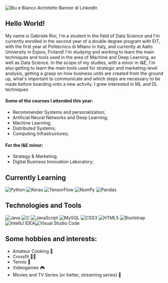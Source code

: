 ![Blu e Bianco Architetto Banner di LinkedIn](https://user-images.githubusercontent.com/79969755/155976390-437a5faf-d43b-4648-a765-89886c6ce0fb.png)

## Hello World! 
My name is Gabriele Rivi, I'm a student in the field of Data Science and I'm currently enrolled in the second year of a double degree program with EIT, with the first year at Politecnico di Milano in Italy, and currently at Aalto University in Espoo, Finland!
I'm studying and working to learn the main techniques and tools used in the area of Machine and Deep Learning, as well as Data Science. 
In the scope of my studies, with a minor in I&E, I'm also getting to learn the main tools used for strategic and marketing-level analysis, getting a grasp on how business units are created from the ground up, what's important to communicate and which steps are necessary to be made before boarding onto a new activity.
I grew interested in ML and DL techniques

#### Some of the courses I attended this year:
  - Recommender Systems and personalization;
  - Artificial Neural Networks and Deep Learning;
  - Machine Learning;
  - Distributed Systems;
  - Computing Infrastructures;
#### For the I&E minor:
  - Strategy & Marketing;
  - Digital Business Innovation Laboratory; 

## Currently Learning
![Python](https://img.shields.io/badge/Python-3670A0?style=flat&logo=python&logoColor=ffdd54)
![Keras](https://img.shields.io/badge/Keras-%23D00000.svg?style=flat&logo=Keras&logoColor=white)
![TensorFlow](https://img.shields.io/badge/TensorFlow-%23FF6F00.svg?style=flat&logo=TensorFlow&logoColor=white)
![NumPy](https://img.shields.io/badge/NumPY-%23013243.svg?style=flat&logo=numpy&logoColor=white)
![Pandas](https://img.shields.io/badge/Pandas-%23150458.svg?style=flat&logo=pandas&logoColor=white)

## Technologies and Tools
![Java](https://img.shields.io/badge/Java-%23ED8B00.svg?style=flat&logo=java&logoColor=white) ![C](https://img.shields.io/badge/-C-61DAFB?logo=C&logoColor=white&style=flat) ![JavaScript](https://img.shields.io/badge/Javascript-%23323330.svg?style=flat&logo=javascript&logoColor=%23F7DF1E) ![MySQL](https://img.shields.io/badge/MySQL-581845.svg?style=flat&logo=mysql&logoColor=white) ![CSS3](https://img.shields.io/badge/CSS3-%231572B6.svg?style=flat&logo=css3&logoColor=white) ![HTML5](https://img.shields.io/badge/HTML5-%23E34F26.svg?style=flate&logo=html5&logoColor=white) ![Bootstrap](https://img.shields.io/badge/Bootstrap-%23563D7C.svg?style=flate&logo=bootstrap&logoColor=white)  ![IntelliJ IDEA](https://img.shields.io/badge/IntelliJIDEA-000000.svg?style=flat&logo=intellij-idea&logoColor=white)![Visual Studio Code](https://img.shields.io/badge/VS%20Code-0078d7.svg?style=flat&logo=visual-studio-code&logoColor=white)  

## Some hobbies and interests:
  - Amateur Cooking 🍲
  - Crossfit 🏋🏼
  - Tennis 🎾
  - Videogames 🎮
  - Movies and TV Series (or better, streaming series) 🎥
  
 
<!--
**GabrieleRivi/GabrieleRivi** is a ✨ _special_ ✨ repository because its `README.md` (this file) appears on your GitHub profile.

Here are some ideas to get you started:

- 🔭 I’m currently working on ...
- 🌱 I’m currently learning ...
- 👯 I’m looking to collaborate on ...
- 🤔 I’m looking for help with ...
- 💬 Ask me about ...
- 📫 How to reach me: ...
- 😄 Pronouns: ...
- ⚡ Fun fact: ...
-->
